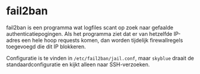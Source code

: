 fail2ban
========

fail2ban is een programma wat logfiles scant op zoek naar gefaalde authenticatiepogingen. Als het programma ziet dat er van hetzelfde IP-adres een hele hoop requests komen, dan worden tijdelijk firewallregels toegevoegd die dit IP blokkeren.

Configuratie is te vinden in `/etc/fail2ban/jail.conf`, maar `skyblue` draait de standaardconfiguratie en kijkt alleen naar SSH-verzoeken.
